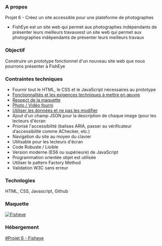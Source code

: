 ### A propos
Projet 6 - Créez un site accessible pour une plateforme de photographes
- FishEye est un site web qui permet aux photographes indépendants de présenter leurs meilleurs travauxest un site web qui permet aux photographes indépendants de présenter leurs meilleurs travaux

### Objectif
Construire un prototype fonctionnel d'un nouveau site web que nous pourrons présenter à FishEye

### Contraintes techniques
- Fournir tout le HTML, le CSS et le JavaScript nécessaires au prototype
-  [Fonctionnalités et les exigences techniques à mettre en œuvre](https://s3-eu-west-1.amazonaws.com/course.oc-static.com/projects/Front-End+V2/P5+Javascript+%26+Accessibility/Notes+de+re%CC%81union.pdf) 
- [Respect de la maquette](https://www.figma.com/file/pt8xJxC1QffW4HX16QhGZJ/UI-Design-FishEye-FR?node-id=0%3A1)
- [Photo / Vidéo fourni](https://s3-eu-west-1.amazonaws.com/course.oc-static.com/projects/Front-End+V2/P5+Javascript+%26+Accessibility/FishEye_Photos.zip)
- [Utiliser les données et ne pas les modifier](https://s3-eu-west-1.amazonaws.com/course.oc-static.com/projects/Front-End+V2/P5+Javascript+%26+Accessibility/FishEyeDataFR.json)
- Ajout d'un champ JSON pour la description de chaque image (pour les lecteurs d'écran
- Priorisé l'accessibilité (balises ARIA, passer au vérificateur d’accessibilité comme AChecker, etc.)
- Navigation du site au moyen du clavier
- Utilisable pour les lecteurs d'écran
- Code Robuste / Lisible
- Version moderne (ES6 ou supérieure) de JavaScript
- Programmation orientée objet est utilisée
- Utiliser le pattern Factory Method
- Validation W3C sans erreur 

### Technlogies
HTML, CSS, Javascript, Github

### Maquette
[![Fisheye](https://user.oc-static.com/upload/2020/08/18/15977571210897_image2.png "Fisheye")](https://user.oc-static.com/upload/2020/08/18/15977571210897_image2.png "Fisheye")


### Hébergement
[#Projet 6 - Fisheye](https://grimonprezalexis.github.io/GrimonprezAlexis_6_23022021)